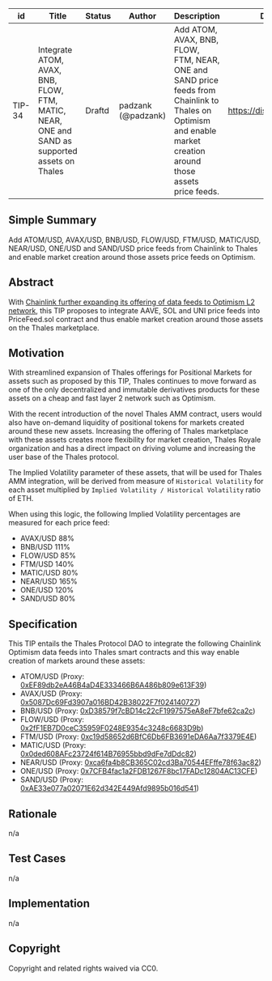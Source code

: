 | id | Title | Status | Author | Description | Discussions to | Created |
| ----------- | ----------- | ----------- | ----------- | ----------- | ----------- | ----------- |
| TIP-34 | Integrate ATOM, AVAX, BNB, FLOW, FTM, MATIC, NEAR, ONE and SAND as supported assets on Thales| Draftd | padzank (@padzank)| Add ATOM, AVAX, BNB, FLOW, FTM, NEAR, ONE and SAND price feeds from Chainlink to Thales on Optimism and enable market creation around those assets price feeds. | https://discord.gg/rPpPcMXSeU | 2022-03-14
 
## Simple Summary
 
Add ATOM/USD, AVAX/USD, BNB/USD, FLOW/USD, FTM/USD, MATIC/USD, NEAR/USD, ONE/USD and SAND/USD price feeds from Chainlink to Thales and enable market creation around those assets price feeds on Optimism.
 
## Abstract
 
With [Chainlink further expanding its offering of data feeds to Optimism L2 network](https://docs.chain.link/docs/optimism-price-feeds/), this TIP proposes to integrate AAVE, SOL and UNI price feeds into PriceFeed.sol contract and thus enable market creation around those assets on the Thales marketplace.
 
## Motivation
 
With streamlined expansion of Thales offerings for Positional Markets for assets such as proposed by this TIP, Thales continues to move forward as one of the only decentralized and immutable derivatives products for these assets on a cheap and fast layer 2 network such as Optimism.  
   
With the recent introduction of the novel Thales AMM contract, users would also have on-demand liquidity of positional tokens for markets created around these new assets. Increasing the offering of Thales marketplace with these assets creates more flexibility for market creation, Thales Royale organization and has a direct impact on driving volume and increasing the user base of the Thales protocol.  
  
The Implied Volatility parameter of these assets, that will be used for Thales AMM integration, will be derived from measure of `Historical Volatility` for each asset multiplied by `Implied Volatility / Historical Volatility` ratio of ETH.  
  
  When using this logic, the following Implied Volatility percentages are measured for each price feed:  

- AVAX/USD 88%
- BNB/USD 111% 
- FLOW/USD 85% 
- FTM/USD 140% 
- MATIC/USD 80%
- NEAR/USD 165%
- ONE/USD 120%
- SAND/USD 80%
 
## Specification
 
This TIP entails the Thales Protocol DAO to integrate the following Chainlink Optimism data feeds into Thales smart contracts and this way enable creation of markets around these assets:
 
 - ATOM/USD  (Proxy: [0xEF89db2eA46B4aD4E333466B6A486b809e613F39](https://optimistic.etherscan.io/address/0xEF89db2eA46B4aD4E333466B6A486b809e613F39)) 
 - AVAX/USD  (Proxy: [0x5087Dc69Fd3907a016BD42B38022F7f024140727](https://optimistic.etherscan.io/address/0x5087Dc69Fd3907a016BD42B38022F7f024140727))
 - BNB/USD   (Proxy: [0xD38579f7cBD14c22cF1997575eA8eF7bfe62ca2c](https://optimistic.etherscan.io/address/0xD38579f7cBD14c22cF1997575eA8eF7bfe62ca2c))
 - FLOW/USD  (Proxy: [0x2fF1EB7D0ceC35959F0248E9354c3248c6683D9b](https://optimistic.etherscan.io/address/0x2fF1EB7D0ceC35959F0248E9354c3248c6683D9b))
 - FTM/USD   (Proxy: [0xc19d58652d6BfC6Db6FB3691eDA6Aa7f3379E4E](https://optimistic.etherscan.io/address/0xc19d58652d6BfC6Db6FB3691eDA6Aa7f3379E4E9))
 - MATIC/USD (Proxy: [0x0ded608AFc23724f614B76955bbd9dFe7dDdc82](https://optimistic.etherscan.io/address/0x0ded608AFc23724f614B76955bbd9dFe7dDdc828))
 - NEAR/USD  (Proxy: [0xca6fa4b8CB365C02cd3Ba70544EFffe78f63ac82](https://optimistic.etherscan.io/address/0xca6fa4b8CB365C02cd3Ba70544EFffe78f63ac82))
 - ONE/USD   (Proxy: [0x7CFB4fac1a2FDB1267F8bc17FADc12804AC13CFE](https://optimistic.etherscan.io/address/0x7CFB4fac1a2FDB1267F8bc17FADc12804AC13CFE))
 - SAND/USD  (Proxy: [0xAE33e077a02071E62d342E449Afd9895b016d541](https://optimistic.etherscan.io/address/0xAE33e077a02071E62d342E449Afd9895b016d541))
 
## Rationale
 
n/a
 
## Test Cases
 
n/a
 
## Implementation
 
n/a
 
## Copyright
 
Copyright and related rights waived via CC0.
